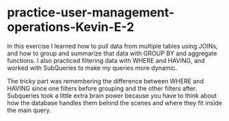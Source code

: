 # practice-user-management-operations-Kevin-E-2
In this exercise I learned how to pull data from multiple tables using JOINs, and how to group and summarize that data with GROUP BY and aggregate functions. I also practiced filtering data with WHERE and HAVING, and worked with SubQueries to make my queries more dynamic.

The tricky part was remembering the difference between WHERE and HAVING since one filters before grouping and the other filters after. Subqueries took a little extra brain power because you have to think about how the database handles them behind the scenes and where they fit inside the main query.